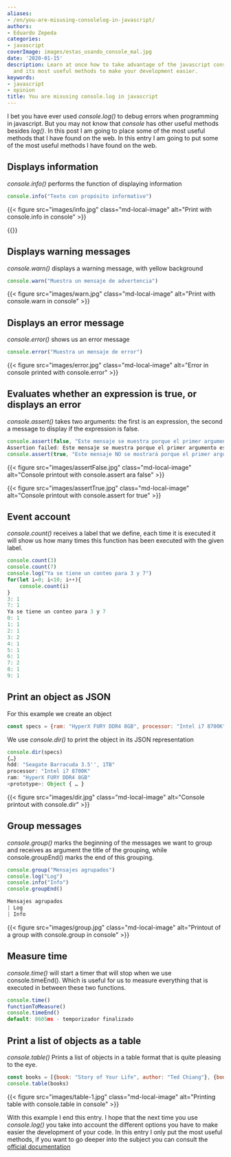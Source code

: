 ```yaml
---
aliases:
- /en/you-are-misusing-consolelog-in-javascript/
authors:
- Eduardo Zepeda
categories:
- javascript
coverImage: images/estas_usando_console_mal.jpg
date: '2020-01-15'
description: Learn at once how to take advantage of the javascript console object
  and its most useful methods to make your development easier.
keywords:
- javascript
- opinion
title: You are misusing console.log in javascript
---
```


I bet you have ever used _console.log()_ to debug errors when programming in javascript. But you may not know that _console_ has other useful methods besides _log()_. In this post I am going to place some of the most useful methods that I have found on the web. In this entry I am going to put some of the most useful methods I have found on the web.

## Displays information

_console.info()_ performs the function of displaying information

```javascript
console.info("Texto con propósito informativo")
```

{{< figure src="images/info.jpg" class="md-local-image" alt="Print with console.info in console" >}}

{{<ad>}}

## Displays warning messages

_console.warn()_ displays a warning message, with yellow background

```javascript
console.warn("Muestra un mensaje de advertencia")
```

{{< figure src="images/warn.jpg" class="md-local-image" alt="Print with console.warn in console" >}}

## Displays an error message

_console.error()_ shows us an error message

```javascript
console.error("Muestra un mensaje de error")
```

{{< figure src="images/error.jpg" class="md-local-image" alt="Error in console printed with console.error" >}}

## Evaluates whether an expression is true, or displays an error

_console.assert()_ takes two arguments: the first is an expression, the second a message to display if the expression is false.

```javascript
console.assert(false, "Este mensaje se muestra porque el primer argumento es false")
Assertion failed: Este mensaje se muestra porque el primer argumento es false
console.assert(true, "Este mensaje NO se mostrará porque el primer argumento es true")
```

{{< figure src="images/assertFalse.jpg" class="md-local-image" alt="Console printout with console.assert ara false" >}}

{{< figure src="images/assertTrue.jpg" class="md-local-image" alt="Console printout with console.assert for true" >}}

## Event account

_console.count()_ receives a label that we define, each time it is executed it will show us how many times this function has been executed with the given label.

```javascript
console.count(3)
console.count(7)
console.log("Ya se tiene un conteo para 3 y 7")
for(let i=0; i<10; i++){
    console.count(i)
}
3: 1 
7: 1 
Ya se tiene un conteo para 3 y 7
0: 1 
1: 1 
2: 1 
3: 2 
4: 1 
5: 1 
6: 1 
7: 2
8: 1 
9: 1
```

## Print an object as JSON

For this example we create an object

```javascript
const specs = {ram: "HyperX FURY DDR4 8GB", processor: "Intel i7 8700K", "hdd": "Seagate Barracuda 3.5'', 1TB"}
```

We use _console.dir()_ to print the object in its JSON representation

```javascript
console.dir(specs)
{…}
hdd: "Seagate Barracuda 3.5'', 1TB"
processor: "Intel i7 8700K"
ram: "HyperX FURY DDR4 8GB"
<prototype>: Object { … }
```

{{< figure src="images/dir.jpg" class="md-local-image" alt="Console printout with console.dir" >}}

## Group messages

_console.group()_ marks the beginning of the messages we want to group and receives as argument the title of the grouping, while console.groupEnd() marks the end of this grouping.

```javascript
console.group("Mensajes agrupados")
console.log("Log")
console.info("Info")
console.groupEnd()

Mensajes agrupados
| Log
| Info
```

{{< figure src="images/group.jpg" class="md-local-image" alt="Printout of a group with console.group in console" >}}

## Measure time

_console.time()_ will start a timer that will stop when we use console.timeEnd(). Which is useful for us to measure everything that is executed in between these two functions.

```javascript
console.time()
functionToMeasure()
console.timeEnd()
default: 8605ms - temporizador finalizado
```

## Print a list of objects as a table

_console.table()_ Prints a list of objects in a table format that is quite pleasing to the eye.

```javascript
const books = [{book: "Story of Your Life", author: "Ted Chiang"}, {book: "The last answer", author: "Isaac Asimov"}, {book: "do androids dream of electric sheep?", author: "Philip K. Dick"}]
console.table(books)
```

{{< figure src="images/table-1.jpg" class="md-local-image" alt="Printing table with console.table in console" >}}

With this example I end this entry. I hope that the next time you use _console.log()_ you take into account the different options you have to make easier the development of your code. In this entry I only put the most useful methods, if you want to go deeper into the subject you can consult the [official documentation](https://developer.mozilla.org/es/docs/Web/API/Console)